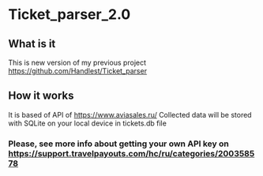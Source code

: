 # Ticket_parser_2.0
## What is it
This is new version of my previous project https://github.com/Handlest/Ticket_parser
## How it works
It is based of API of https://www.aviasales.ru/
Collected data will be stored with SQLite on your local device in tickets.db file
### Please, see more info about getting your own API key on https://support.travelpayouts.com/hc/ru/categories/200358578

